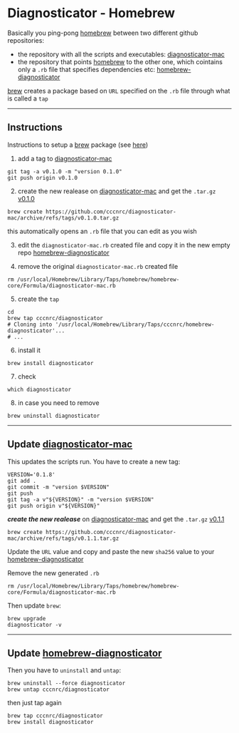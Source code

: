 # Diagnosticator - Homebrew

Basically you ping-pong [homebrew](https://brew.sh/index_it) between two different github repositories:
- the repository with all the scripts and executables: [diagnosticator-mac](https://github.com/cccnrc/diagnosticator-mac.git)
- the repository that points [homebrew](https://brew.sh/index_it) to the other one, which cointains only a `.rb` file that specifies dependencies etc: [homebrew-diagnosticator](https://github.com/cccnrc/homebrew-diagnosticator.git)

[brew](https://brew.sh/index_it) creates a package based on `URL` specified on the `.rb` file through what is called a `tap`

---
## Instructions
Instructions to setup a [brew](https://brew.sh/index_it) package (see [here](https://betterprogramming.pub/a-step-by-step-guide-to-create-homebrew-taps-from-github-repos-f33d3755ba74?gi=6c4ab43c1533))

1. add a tag to [diagnosticator-mac](https://github.com/cccnrc/diagnosticator-mac.git)
```
git tag -a v0.1.0 -m "version 0.1.0"
git push origin v0.1.0
```

2. create the new realease on [diagnosticator-mac](https://github.com/cccnrc/diagnosticator-mac/tags) and get the `.tar.gz` [v0.1.0](https://github.com/cccnrc/diagnosticator-mac/archive/refs/tags/v0.1.0.tar.gz)
```
brew create https://github.com/cccnrc/diagnosticator-mac/archive/refs/tags/v0.1.0.tar.gz
```
this automatically opens an `.rb` file that you can edit as you wish

3. edit the `diagnosticator-mac.rb` created file and copy it in the new empty repo [homebrew-diagnosticator](https://github.com/cccnrc/homebrew-diagnosticator/blob/main/diagnosticator.rb)

4. remove the original `diagnosticator-mac.rb` created file
```
rm /usr/local/Homebrew/Library/Taps/homebrew/homebrew-core/Formula/diagnosticator-mac.rb
```

5. create the `tap`
```
cd
brew tap cccnrc/diagnosticator
# Cloning into '/usr/local/Homebrew/Library/Taps/cccnrc/homebrew-diagnosticator'...
# ...
```

6. install it
```
brew install diagnosticator
```

7. check
```
which diagnosticator
```

8. in case you need to remove
```
brew uninstall diagnosticator
```

---
## Update [diagnosticator-mac](https://github.com/cccnrc/diagnosticator-mac.git)
This updates the scripts run. You have to create a new tag:
```
VERSION='0.1.8'
git add .
git commit -m "version $VERSION"
git push
git tag -a v"${VERSION}" -m "version $VERSION"
git push origin v"${VERSION}"
```
***create the new realease*** on [diagnosticator-mac](https://github.com/cccnrc/diagnosticator-mac/tags) and get the `.tar.gz` [v0.1.1](https://github.com/cccnrc/diagnosticator-mac/archive/refs/tags/v0.1.1.tar.gz)
```
brew create https://github.com/cccnrc/diagnosticator-mac/archive/refs/tags/v0.1.1.tar.gz
```
Update the `URL` value and copy and paste the new `sha256` value to your [homebrew-diagnosticator](https://github.com/cccnrc/homebrew-diagnosticator/blob/main/diagnosticator.rb)

Remove the new generated `.rb`
```
rm /usr/local/Homebrew/Library/Taps/homebrew/homebrew-core/Formula/diagnosticator-mac.rb
```
Then update `brew`:
```
brew upgrade
diagnosticator -v
```

---
## Update [homebrew-diagnosticator](https://github.com/cccnrc/homebrew-diagnosticator/tree/main)

Then you have to `uninstall` and `untap`:
```
brew uninstall --force diagnosticator
brew untap cccnrc/diagnosticator
```
then just tap again
```
brew tap cccnrc/diagnosticator
brew install diagnosticator
```
